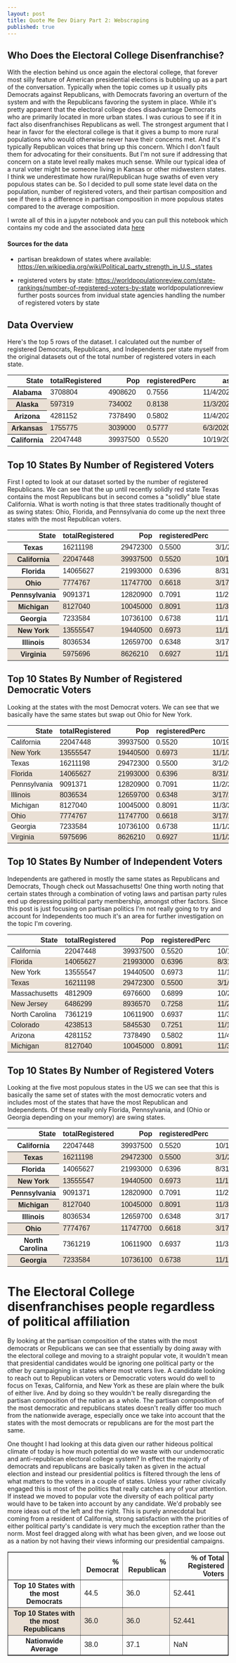 ```yaml
---
layout: post
title: Quote Me Dev Diary Part 2: Webscraping
published: true
---
```

## Who Does the Electoral College Disenfranchise?

With the election behind us once again the electoral college, that forever most silly feature of American presidential elections is bubbling up as a part of the conversation. Typically when the topic comes up it usually pits Democrats against Republicans, with Democrats favoring an overturn of the system and with the Republicans favoring the system in place. While it's pretty apparent that the electoral college does disadvantage Democrats who are primarily located in more urban states. I was curious to see if it in fact also disenfranchises Republicans as well. The strongest argument that I hear in favor for the electoral college is that it gives a bump to more rural populations who would otherwise never have their concerns met. And it's typically Republican voices that bring up this concern. Which I don't fault them for advocating for their consituents. But I'm not sure if addressing that concern on a state level really makes much sense. While our typical idea of a rural voter might be someone living in Kansas or other midwestern states. I think we underestimate how rural/Republican huge swaths of even very populous states can be. So I decided to pull some state level data on the population, number of registered voters, and their partisan composition and see if there is a difference in partisan composition in more populous states compared to the average composition. 

I wrote all of this in a jupyter notebook and you can pull this notebook which contains my code and the associated data [here](https://github.com/coreyclip/coreyclip.github.io/tree/master/jupyternotebooks)

#### Sources for the data 
* partisan breakdown of states where available: 
https://en.wikipedia.org/wiki/Political_party_strength_in_U.S._states

* registered voters by state: 
https://worldpopulationreview.com/state-rankings/number-of-registered-voters-by-state
worldpopulationreview further posts sources from invidual state agencies handling the number of registered voters by state

## Data Overview

Here's the top 5 rows of the dataset. I calculated out the number of registered Democrats, Republicans, and Independents per state myself from the original datasets out of the total number of registered voters in each state. 

<div>
<style scoped>
table {
  font-family: arial, sans-serif;
  border-collapse: collapse;
  width: 100%;
}

td, th {
  border: 1px solid #11001C;
  text-align: left;
  padding: 8px;
}

tr:nth-child(even) {
  background-color: #eae0d5;
}
</style>
<table>
  <thead>
    <tr style="text-align: right;">
      <th>State</th>
      <th>totalRegistered</th>
      <th>Pop</th>
      <th>registeredPerc</th>
      <th>asOf</th>
      <th>DemPercentage</th>
      <th>RepubPercentage</th>
      <th>IndPercentage</th>
      <th>Democrats</th>
      <th>Republicans</th>
      <th>Independents</th>
    </tr>
  </thead>
  <tbody>
    <tr>
      <th>Alabama</th>
      <td>3708804</td>
      <td>4908620</td>
      <td>0.7556</td>
      <td>11/4/2020</td>
      <td>0.35</td>
      <td>0.52</td>
      <td>0.13</td>
      <td>1298081.0</td>
      <td>1928578.0</td>
      <td>482145.0</td>
    </tr>
    <tr>
      <th>Alaska</th>
      <td>597319</td>
      <td>734002</td>
      <td>0.8138</td>
      <td>11/3/2020</td>
      <td>0.13</td>
      <td>0.24</td>
      <td>0.63</td>
      <td>77651.0</td>
      <td>143357.0</td>
      <td>376311.0</td>
    </tr>
    <tr>
      <th>Arizona</th>
      <td>4281152</td>
      <td>7378490</td>
      <td>0.5802</td>
      <td>11/4/2020</td>
      <td>0.33</td>
      <td>0.35</td>
      <td>0.32</td>
      <td>1412780.0</td>
      <td>1498403.0</td>
      <td>1369969.0</td>
    </tr>
    <tr>
      <th>Arkansas</th>
      <td>1755775</td>
      <td>3039000</td>
      <td>0.5777</td>
      <td>6/3/2020</td>
      <td>0.35</td>
      <td>0.48</td>
      <td>0.17</td>
      <td>614521.0</td>
      <td>842772.0</td>
      <td>298482.0</td>
    </tr>
    <tr>
      <th>California</th>
      <td>22047448</td>
      <td>39937500</td>
      <td>0.5520</td>
      <td>10/19/2020</td>
      <td>0.45</td>
      <td>0.24</td>
      <td>0.31</td>
      <td>9921352.0</td>
      <td>5291388.0</td>
      <td>6834709.0</td>
    </tr>
  </tbody>
</table>
</div>



## Top 10 States By Number of Registered Voters 

First I opted to look at our dataset sorted by the number of registered Republicans. We can see that the up until recently solidly red state Texas contains the most Republicans but in second comes a "solidly" blue state California. What is worth noting is that three states traditionally thought of as swing states: Ohio, Florida, and Pennsylvania do come up the next three states with the most Republican voters. 

<div>
<style scoped>
    table {
      font-family: arial, sans-serif;
      border-collapse: collapse;
      width: 100%;
    }

    td, th {
      border: 1px solid #11001C;
      text-align: left;
      padding: 8px;
    }

    tr:nth-child(even) {
      background-color: #eae0d5;
  }
</style>
<table>
  <thead>
    <tr style="text-align: right;">
      <th>State</th>
      <th>totalRegistered</th>
      <th>Pop</th>
      <th>registeredPerc</th>
      <th>asOf</th>
      <th>DemPercentage</th>
      <th>RepubPercentage</th>
      <th>IndPercentage</th>
      <th>Democrats</th>
      <th>Republicans</th>
      <th>Independents</th>
    </tr>
  </thead>
  <tbody>
    <tr>
      <th>Texas</th>
      <td>16211198</td>
      <td>29472300</td>
      <td>0.5500</td>
      <td>3/1/2020</td>
      <td>0.39</td>
      <td>0.42</td>
      <td>0.19</td>
      <td>6322367.0</td>
      <td>6808703.0</td>
      <td>3080128.0</td>
    </tr>
    <tr>
      <th>California</th>
      <td>22047448</td>
      <td>39937500</td>
      <td>0.5520</td>
      <td>10/19/2020</td>
      <td>0.45</td>
      <td>0.24</td>
      <td>0.31</td>
      <td>9921352.0</td>
      <td>5291388.0</td>
      <td>6834709.0</td>
    </tr>
    <tr>
      <th>Florida</th>
      <td>14065627</td>
      <td>21993000</td>
      <td>0.6396</td>
      <td>8/31/2020</td>
      <td>0.37</td>
      <td>0.35</td>
      <td>0.28</td>
      <td>5204282.0</td>
      <td>4922969.0</td>
      <td>3938376.0</td>
    </tr>
    <tr>
      <th>Ohio</th>
      <td>7774767</td>
      <td>11747700</td>
      <td>0.6618</td>
      <td>3/17/2020</td>
      <td>0.41</td>
      <td>0.45</td>
      <td>0.14</td>
      <td>3187654.0</td>
      <td>3498645.0</td>
      <td>1088467.0</td>
    </tr>
    <tr>
      <th>Pennsylvania</th>
      <td>9091371</td>
      <td>12820900</td>
      <td>0.7091</td>
      <td>11/2/2020</td>
      <td>0.48</td>
      <td>0.38</td>
      <td>0.14</td>
      <td>4363858.0</td>
      <td>3454721.0</td>
      <td>1272792.0</td>
    </tr>
    <tr>
      <th>Michigan</th>
      <td>8127040</td>
      <td>10045000</td>
      <td>0.8091</td>
      <td>11/3/2020</td>
      <td>0.45</td>
      <td>0.39</td>
      <td>0.16</td>
      <td>3657168.0</td>
      <td>3169546.0</td>
      <td>1300326.0</td>
    </tr>
    <tr>
      <th>Georgia</th>
      <td>7233584</td>
      <td>10736100</td>
      <td>0.6738</td>
      <td>11/1/2020</td>
      <td>0.43</td>
      <td>0.42</td>
      <td>0.15</td>
      <td>3110441.0</td>
      <td>3038105.0</td>
      <td>1085038.0</td>
    </tr>
    <tr>
      <th>New York</th>
      <td>13555547</td>
      <td>19440500</td>
      <td>0.6973</td>
      <td>11/1/2020</td>
      <td>0.51</td>
      <td>0.22</td>
      <td>0.27</td>
      <td>6913329.0</td>
      <td>2982220.0</td>
      <td>3659998.0</td>
    </tr>
    <tr>
      <th>Illinois</th>
      <td>8036534</td>
      <td>12659700</td>
      <td>0.6348</td>
      <td>3/17/2020</td>
      <td>0.50</td>
      <td>0.34</td>
      <td>0.16</td>
      <td>4018267.0</td>
      <td>2732422.0</td>
      <td>1285845.0</td>
    </tr>
    <tr>
      <th>Virginia</th>
      <td>5975696</td>
      <td>8626210</td>
      <td>0.6927</td>
      <td>11/1/2020</td>
      <td>0.46</td>
      <td>0.39</td>
      <td>0.15</td>
      <td>2748820.0</td>
      <td>2330521.0</td>
      <td>896354.0</td>
    </tr>
  </tbody>
</table>
</div>



## Top 10 States By Number of Registered Democratic Voters 

Looking at the states with the most Democrat voters. We can see that we basically have the same states but swap out Ohio for New York. 

<div>
<style scoped>
    table {
      font-family: arial, sans-serif;
      border-collapse: collapse;
      width: 100%;
    }

    td, th {
      border: 1px solid #11001C;
      text-align: left;
      padding: 8px;
    }

    tr:nth-child(even) {
      background-color: #eae0d5;
}
</style>
<table>
  <thead>
    <tr style="text-align: right;">
      <th>State</th>
      <th>totalRegistered</th>
      <th>Pop</th>
      <th>registeredPerc</th>
      <th>asOf</th>
      <th>DemPercentage</th>
      <th>RepubPercentage</th>
      <th>IndPercentage</th>
      <th>Democrats</th>
      <th>Republicans</th>
      <th>Independents</th>
    </tr>
  </thead>
  <tbody>
    <tr>
      <td>California</td>
      <td>22047448</td>
      <td>39937500</td>
      <td>0.5520</td>
      <td>10/19/2020</td>
      <td>0.45</td>
      <td>0.24</td>
      <td>0.31</td>
      <td>9921352.0</td>
      <td>5291388.0</td>
      <td>6834709.0</td>
    </tr>
    <tr>
      <td>New York</td>
      <td>13555547</td>
      <td>19440500</td>
      <td>0.6973</td>
      <td>11/1/2020</td>
      <td>0.51</td>
      <td>0.22</td>
      <td>0.27</td>
      <td>6913329.0</td>
      <td>2982220.0</td>
      <td>3659998.0</td>
    </tr>
    <tr>
      <td>Texas</td>
      <td>16211198</td>
      <td>29472300</td>
      <td>0.5500</td>
      <td>3/1/2020</td>
      <td>0.39</td>
      <td>0.42</td>
      <td>0.19</td>
      <td>6322367.0</td>
      <td>6808703.0</td>
      <td>3080128.0</td>
    </tr>
    <tr>
      <td>Florida</td>
      <td>14065627</td>
      <td>21993000</td>
      <td>0.6396</td>
      <td>8/31/2020</td>
      <td>0.37</td>
      <td>0.35</td>
      <td>0.28</td>
      <td>5204282.0</td>
      <td>4922969.0</td>
      <td>3938376.0</td>
    </tr>
    <tr>
      <td>Pennsylvania</td>
      <td>9091371</td>
      <td>12820900</td>
      <td>0.7091</td>
      <td>11/2/2020</td>
      <td>0.48</td>
      <td>0.38</td>
      <td>0.14</td>
      <td>4363858.0</td>
      <td>3454721.0</td>
      <td>1272792.0</td>
    </tr>
    <tr>
      <td>Illinois</td>
      <td>8036534</td>
      <td>12659700</td>
      <td>0.6348</td>
      <td>3/17/2020</td>
      <td>0.50</td>
      <td>0.34</td>
      <td>0.16</td>
      <td>4018267.0</td>
      <td>2732422.0</td>
      <td>1285845.0</td>
    </tr>
    <tr>
      <td>Michigan</td>
      <td>8127040</td>
      <td>10045000</td>
      <td>0.8091</td>
      <td>11/3/2020</td>
      <td>0.45</td>
      <td>0.39</td>
      <td>0.16</td>
      <td>3657168.0</td>
      <td>3169546.0</td>
      <td>1300326.0</td>
    </tr>
    <tr>
      <td>Ohio</td>
      <td>7774767</td>
      <td>11747700</td>
      <td>0.6618</td>
      <td>3/17/2020</td>
      <td>0.41</td>
      <td>0.45</td>
      <td>0.14</td>
      <td>3187654.0</td>
      <td>3498645.0</td>
      <td>1088467.0</td>
    </tr>
    <tr>
      <td>Georgia</td>
      <td>7233584</td>
      <td>10736100</td>
      <td>0.6738</td>
      <td>11/1/2020</td>
      <td>0.43</td>
      <td>0.42</td>
      <td>0.15</td>
      <td>3110441.0</td>
      <td>3038105.0</td>
      <td>1085038.0</td>
    </tr>
    <tr>
      <td>Virginia</td>
      <td>5975696</td>
      <td>8626210</td>
      <td>0.6927</td>
      <td>11/1/2020</td>
      <td>0.46</td>
      <td>0.39</td>
      <td>0.15</td>
      <td>2748820.0</td>
      <td>2330521.0</td>
      <td>896354.0</td>
    </tr>
  </tbody>
</table>
</div>



## Top 10 States By Number of Independent Voters 

Independents are gathered in mostly the same states as Republicans and Democrats, Though check out Massachusetts! One thing worth noting that certain states through a combination of voting laws and partisan party rules end up depressing political party membership, amongst other factors. Since this post is just focusing on partisan politics I'm not really going to try and account for Independents too much it's an area for further investigation on the topic I'm covering. 



<div>
<style scoped>
    table {
      font-family: arial, sans-serif;
      border-collapse: collapse;
      width: 100%;
    }

    td, th {
      border: 1px solid #11001C;
      text-align: left;
      padding: 8px;
    }

    tr:nth-child(even) {
      background-color: #eae0d5;
}
</style>
<table>
  <thead>
    <tr style="text-align: right;">
      <th>State</th>
      <th>totalRegistered</th>
      <th>Pop</th>
      <th>registeredPerc</th>
      <th>asOf</th>
      <th>DemPercentage</th>
      <th>RepubPercentage</th>
      <th>IndPercentage</th>
      <th>Democrats</th>
      <th>Republicans</th>
      <th>Independents</th>
    </tr>
  </thead>
  <tbody>
    <tr>
      <td>California</td>
      <td>22047448</td>
      <td>39937500</td>
      <td>0.5520</td>
      <td>10/19/2020</td>
      <td>0.45</td>
      <td>0.24</td>
      <td>0.31</td>
      <td>9921352.0</td>
      <td>5291388.0</td>
      <td>6834709.0</td>
    </tr>
    <tr>
      <td>Florida</td>
      <td>14065627</td>
      <td>21993000</td>
      <td>0.6396</td>
      <td>8/31/2020</td>
      <td>0.37</td>
      <td>0.35</td>
      <td>0.28</td>
      <td>5204282.0</td>
      <td>4922969.0</td>
      <td>3938376.0</td>
    </tr>
    <tr>
      <td>New York</td>
      <td>13555547</td>
      <td>19440500</td>
      <td>0.6973</td>
      <td>11/1/2020</td>
      <td>0.51</td>
      <td>0.22</td>
      <td>0.27</td>
      <td>6913329.0</td>
      <td>2982220.0</td>
      <td>3659998.0</td>
    </tr>
    <tr>
      <td>Texas</td>
      <td>16211198</td>
      <td>29472300</td>
      <td>0.5500</td>
      <td>3/1/2020</td>
      <td>0.39</td>
      <td>0.42</td>
      <td>0.19</td>
      <td>6322367.0</td>
      <td>6808703.0</td>
      <td>3080128.0</td>
    </tr>
    <tr>
      <td>Massachusetts</td>
      <td>4812909</td>
      <td>6976600</td>
      <td>0.6899</td>
      <td>10/24/2020</td>
      <td>0.33</td>
      <td>0.10</td>
      <td>0.57</td>
      <td>1588260.0</td>
      <td>481291.0</td>
      <td>2743358.0</td>
    </tr>
    <tr>
      <td>New Jersey</td>
      <td>6486299</td>
      <td>8936570</td>
      <td>0.7258</td>
      <td>11/2/2020</td>
      <td>0.38</td>
      <td>0.22</td>
      <td>0.40</td>
      <td>2464794.0</td>
      <td>1426986.0</td>
      <td>2594520.0</td>
    </tr>
    <tr>
      <td>North Carolina</td>
      <td>7361219</td>
      <td>10611900</td>
      <td>0.6937</td>
      <td>11/3/2020</td>
      <td>0.36</td>
      <td>0.30</td>
      <td>0.34</td>
      <td>2650039.0</td>
      <td>2208366.0</td>
      <td>2502814.0</td>
    </tr>
    <tr>
      <td>Colorado</td>
      <td>4238513</td>
      <td>5845530</td>
      <td>0.7251</td>
      <td>11/1/2020</td>
      <td>0.30</td>
      <td>0.28</td>
      <td>0.42</td>
      <td>1271554.0</td>
      <td>1186784.0</td>
      <td>1780175.0</td>
    </tr>
    <tr>
      <td>Arizona</td>
      <td>4281152</td>
      <td>7378490</td>
      <td>0.5802</td>
      <td>11/4/2020</td>
      <td>0.33</td>
      <td>0.35</td>
      <td>0.32</td>
      <td>1412780.0</td>
      <td>1498403.0</td>
      <td>1369969.0</td>
    </tr>
    <tr>
      <td>Michigan</td>
      <td>8127040</td>
      <td>10045000</td>
      <td>0.8091</td>
      <td>11/3/2020</td>
      <td>0.45</td>
      <td>0.39</td>
      <td>0.16</td>
      <td>3657168.0</td>
      <td>3169546.0</td>
      <td>1300326.0</td>
    </tr>
  </tbody>
</table>
</div>



## Top 10 States By Number of Registered Voters 

Looking at the five most populous states in the US we can see that this is basically the same set of states with the most democratic voters and includes most of the states that have the most Republican and Independents. Of these really only Florida, Pennsylvania, and (Ohio or Georgia depending on your memory) are swing states. 

<div>
<style scoped>
    table {
      font-family: arial, sans-serif;
      border-collapse: collapse;
      width: 100%;
    }

    td, th {
      border: 1px solid #11001C;
      text-align: left;
      padding: 8px;
    }

    tr:nth-child(even) {
      background-color: #eae0d5;
}
</style>
<table>
  <thead>
    <tr style="text-align: right;">
      <th>State</th>
      <th>totalRegistered</th>
      <th>Pop</th>
      <th>registeredPerc</th>
      <th>asOf</th>
      <th>DemPercentage</th>
      <th>RepubPercentage</th>
      <th>IndPercentage</th>
      <th>Democrats</th>
      <th>Republicans</th>
      <th>Independents</th>
    </tr>
  </thead>
  <tbody>
    <tr>
      <th>California</th>
      <td>22047448</td>
      <td>39937500</td>
      <td>0.5520</td>
      <td>10/19/2020</td>
      <td>0.45</td>
      <td>0.24</td>
      <td>0.31</td>
      <td>9921352.0</td>
      <td>5291388.0</td>
      <td>6834709.0</td>
    </tr>
    <tr>
      <th>Texas</th>
      <td>16211198</td>
      <td>29472300</td>
      <td>0.5500</td>
      <td>3/1/2020</td>
      <td>0.39</td>
      <td>0.42</td>
      <td>0.19</td>
      <td>6322367.0</td>
      <td>6808703.0</td>
      <td>3080128.0</td>
    </tr>
    <tr>
      <th>Florida</th>
      <td>14065627</td>
      <td>21993000</td>
      <td>0.6396</td>
      <td>8/31/2020</td>
      <td>0.37</td>
      <td>0.35</td>
      <td>0.28</td>
      <td>5204282.0</td>
      <td>4922969.0</td>
      <td>3938376.0</td>
    </tr>
    <tr>
      <th>New York</th>
      <td>13555547</td>
      <td>19440500</td>
      <td>0.6973</td>
      <td>11/1/2020</td>
      <td>0.51</td>
      <td>0.22</td>
      <td>0.27</td>
      <td>6913329.0</td>
      <td>2982220.0</td>
      <td>3659998.0</td>
    </tr>
    <tr>
      <th>Pennsylvania</th>
      <td>9091371</td>
      <td>12820900</td>
      <td>0.7091</td>
      <td>11/2/2020</td>
      <td>0.48</td>
      <td>0.38</td>
      <td>0.14</td>
      <td>4363858.0</td>
      <td>3454721.0</td>
      <td>1272792.0</td>
    </tr>
    <tr>
      <th>Michigan</th>
      <td>8127040</td>
      <td>10045000</td>
      <td>0.8091</td>
      <td>11/3/2020</td>
      <td>0.45</td>
      <td>0.39</td>
      <td>0.16</td>
      <td>3657168.0</td>
      <td>3169546.0</td>
      <td>1300326.0</td>
    </tr>
    <tr>
      <th>Illinois</th>
      <td>8036534</td>
      <td>12659700</td>
      <td>0.6348</td>
      <td>3/17/2020</td>
      <td>0.50</td>
      <td>0.34</td>
      <td>0.16</td>
      <td>4018267.0</td>
      <td>2732422.0</td>
      <td>1285845.0</td>
    </tr>
    <tr>
      <th>Ohio</th>
      <td>7774767</td>
      <td>11747700</td>
      <td>0.6618</td>
      <td>3/17/2020</td>
      <td>0.41</td>
      <td>0.45</td>
      <td>0.14</td>
      <td>3187654.0</td>
      <td>3498645.0</td>
      <td>1088467.0</td>
    </tr>
    <tr>
      <th>North Carolina</th>
      <td>7361219</td>
      <td>10611900</td>
      <td>0.6937</td>
      <td>11/3/2020</td>
      <td>0.36</td>
      <td>0.30</td>
      <td>0.34</td>
      <td>2650039.0</td>
      <td>2208366.0</td>
      <td>2502814.0</td>
    </tr>
    <tr>
      <th>Georgia</th>
      <td>7233584</td>
      <td>10736100</td>
      <td>0.6738</td>
      <td>11/1/2020</td>
      <td>0.43</td>
      <td>0.42</td>
      <td>0.15</td>
      <td>3110441.0</td>
      <td>3038105.0</td>
      <td>1085038.0</td>
    <!-- </tr> -->
  </tbody>
</table>
</div>



# The Electoral College disenfranchises people regardless of political affiliation

By looking at the partisan composition of the states with the most democrats or Republicans we can see that essentially by doing away with the electoral college and moving to a straight popular vote, it wouldn't mean that presidential candidates would be ignoring one political party or the other by campaigning in states where most voters live. A candidate looking to reach out to Republican voters or Democratic voters would do well to focus on Texas, California, and New York as these are plain where the bulk of either live. And by doing so they wouldn't be really disregarding the partisan composition of the nation as a whole. The partisan composition of the most democratic and republicans states doesn't really differ too much from the nationwide average, especially once we take into account that the states with the most democrats or republicans are for the most part the same.  

One thought I had looking at this data given our rather hideous political climate of today is how much potential do we waste with our undemocratic and anti-republican electoral college system? In effect the majority of democrats and republicans are basically taken as given in the actual election and instead our presidential politics is filtered through the lens of what matters to the voters in a couple of states. Unless your rather civically engaged this is most of the politics that really catches any of your attention. If instead we moved to popular vote the diversity of each political party would have to be taken into account by any candidate. We'd probably see more ideas out of the left and the right. This is purely annecdotal but coming from a resident of California, strong satisfaction with the priorities of either political party's candidate is very much the exception rather than the norm. Most feel dragged along with what has been given, and we loose out as a nation by not having their views informing our presidential campaigns. 


<div>
<style scoped>
    table {
      font-family: arial, sans-serif;
      border-collapse: collapse;
      width: 100%;
    }

    td, th {
      border: 1px solid #11001C;
      text-align: left;
      padding: 8px;
    }

    tr:nth-child(even) {
      background-color: #eae0d5;
}
</style>
<table border="1" >
  <thead>
    <tr style="text-align: right;">
      <th></th>
      <th>% Democrat</th>
      <th>% Republican</th>
      <th>% of Total Registered Voters</th>
    </tr>
  </thead>
  <tbody>
    <tr>
      <th>Top 10 States with the most Democrats</th>
      <td>44.5</td>
      <td>36.0</td>
      <td>52.441</td>
    </tr>
    <tr>
      <th>Top 10 States with the most Republicans</th>
      <td>36.0</td>
      <td>36.0</td>
      <td>52.441</td>
    </tr>
    <tr>
      <th>Nationwide Average</th>
      <td>38.0</td>
      <td>37.1</td>
      <td>NaN</td>
    </tr>
  </tbody>
</table>
</div>
